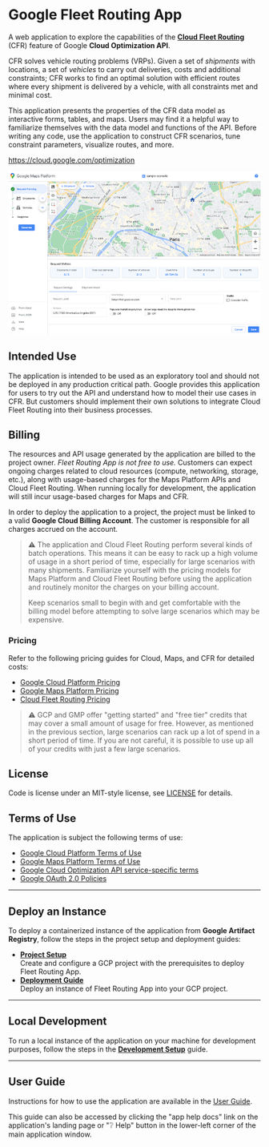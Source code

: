 # Google Fleet Routing App

A web application to explore the capabilities of
the [**Cloud Fleet Routing**](https://cloud.google.com/optimization/docs/overview) (CFR) feature of
Google **Cloud Optimization API**.

CFR solves vehicle routing problems (VRPs).
Given a set of *shipments* with locations,
a set of *vehicles* to carry out deliveries,
costs and additional constraints;
CFR works to find an optimal solution with efficient routes
where every shipment is delivered by a vehicle,
with all constraints met and minimal cost.

This application presents the properties
of the CFR data model as interactive forms, tables, and maps.
Users may find it a helpful way to familiarize themselves
with the data model and functions of the API.
Before writing any code, use the application to construct CFR scenarios,
tune constraint parameters, visualize routes, and more.

<https://cloud.google.com/optimization>

![Fleet Routing App screenshot](application/frontend/src/assets/docs/app-overview.png)

## Intended Use

The application is intended to be used as an exploratory tool
and should not be deployed in any production critical path.
Google provides this application for users to try out the API and understand
how to model their use cases in CFR.
But customers should implement their own solutions
to integrate Cloud Fleet Routing into their business processes.

## Billing
The resources and API usage generated by the application are billed to the project owner.
*Fleet Routing App is not free to use.*
Customers can expect ongoing charges related to cloud resources
(compute, networking, storage, etc.),
along with usage-based charges for the Maps Platform APIs and Cloud Fleet Routing.
When running locally for development,
the application will still incur usage-based charges for Maps and CFR.

In order to deploy the application to a project,
the project must be linked to a valid **Google Cloud Billing Account**.
The customer is responsible for all charges accrued on the account.

> ⚠️ The application and Cloud Fleet Routing perform several kinds of batch operations.
> This means it can be easy to rack up a high volume of usage in a short period of time,
> especially for large scenarios with many shipments.
> Familiarize yourself with the pricing models for Maps Platform and Cloud Fleet Routing
> before using the application and routinely monitor the charges on your billing account.
>
> Keep scenarios small to begin with and get comfortable with the billing model
> before attempting to solve large scenarios which may be expensive.

### Pricing
Refer to the following pricing guides for Cloud, Maps, and CFR for detailed costs:
- [Google Cloud Platform Pricing](https://cloud.google.com/pricing)
- [Google Maps Platform Pricing](https://mapsplatform.google.com/pricing/)
- [Cloud Fleet Routing Pricing](https://cloud.google.com/optimization/pricing)

> ⚠️ GCP and GMP offer "getting started" and "free tier" credits that may cover
> a small amount of usage for free. However, as mentioned in the previous section,
> large scenarios can rack up a lot of spend in a short period of time.
> If you are not careful, it is possible to use up all of your credits
> with just a few large scenarios.

## License
Code is license under an MIT-style license,
see [LICENSE](LICENSE) for details.

## Terms of Use
The application is subject the following terms of use:
- [Google Cloud Platform Terms of Use](https://cloud.google.com/terms)
- [Google Maps Platform Terms of Use](https://cloud.google.com/maps-platform/terms)
- [Google Cloud Optimization API service-specific terms](https://cloud.google.com/optimization/docs/tos/service-terms)
- [Google OAuth 2.0 Policies](https://developers.google.com/identity/protocols/oauth2/policies)


---
## Deploy an Instance

To deploy a containerized instance of the application from **Google Artifact Registry**,
follow the steps in the project setup and deployment guides:

- **[Project Setup](docs/project.md)** <br>
  Create and configure a GCP project with the prerequisites to deploy Fleet Routing App.
- **[Deployment Guide](docs/deployment.md)** <br>
  Deploy an instance of Fleet Routing App into your GCP project.


---
## Local Development

To run a local instance of the application on your machine for development purposes,
follow the steps in the **[Development Setup](docs/development.md)** guide.


---
## User Guide
Instructions for how to use the application are available in the
[User Guide](application/frontend/src/assets/docs/documentation.md).

This guide can also be accessed by clicking the
"app help docs" link on the application's landing page
or "❔ Help" button in the lower-left corner
of the main application window.
